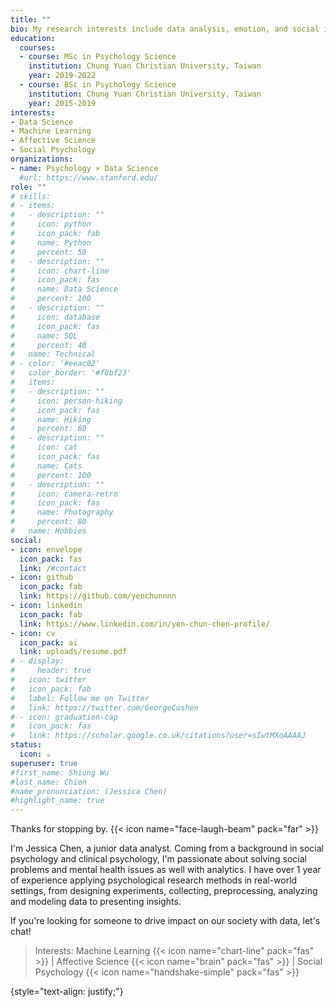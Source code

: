 ```yaml
---
title: ""
bio: My research interests include data analysis, emotion, and social interaction.
education:
  courses:
  - course: MSc in Psychology Science
    institution: Chung Yuan Christian University, Taiwan
    year: 2019-2022
  - course: BSc in Psychology Science
    institution: Chung Yuan Christian University, Taiwan
    year: 2015-2019
interests:
- Data Science
- Machine Learning
- Affective Science
- Social Psychology
organizations:
- name: Psychology ⨯ Data Science
  #url: https://www.stanford.edu/
role: ""
# skills:
# - items:
#   - description: ""
#     icon: python
#     icon_pack: fab
#     name: Python
#     percent: 50
#   - description: ""
#     icon: chart-line
#     icon_pack: fas
#     name: Data Science
#     percent: 100
#   - description: ""
#     icon: database
#     icon_pack: fas
#     name: SQL
#     percent: 40
#   name: Technical
# - color: '#eeac02'
#   color_border: '#f0bf23'
#   items:
#   - description: ""
#     icon: person-hiking
#     icon_pack: fas
#     name: Hiking
#     percent: 60
#   - description: ""
#     icon: cat
#     icon_pack: fas
#     name: Cats
#     percent: 100
#   - description: ""
#     icon: camera-retro
#     icon_pack: fas
#     name: Photography
#     percent: 80
#   name: Hobbies
social:
- icon: envelope
  icon_pack: fas
  link: /#contact
- icon: github
  icon_pack: fab
  link: https://github.com/yenchunnnn
- icon: linkedin
  icon_pack: fab
  link: https://www.linkedin.com/in/yen-chun-chen-profile/
- icon: cv
  icon_pack: ai
  link: uploads/resume.pdf
# - display:
#     header: true
#   icon: twitter
#   icon_pack: fab
#   label: Follow me on Twitter
#   link: https://twitter.com/GeorgeCushen
# - icon: graduation-cap
#   icon_pack: fas
#   link: https://scholar.google.co.uk/citations?user=sIwtMXoAAAAJ
status:
  icon: ☕️
superuser: true
#first_name: Shiung Wu
#last_name: Chien
#name_pronunciation: (Jessica Chen)
#highlight_name: true
---
```


Thanks for stopping by. {{< icon name="face-laugh-beam" pack="far" >}}

I'm Jessica Chen, a junior data analyst. Coming from a background in social psychology and clinical psychology, I'm passionate about solving social problems and mental health issues as well with analytics. I have over 1 year of experience applying psychological research methods in real-world settings, from designing experiments, collecting, preprocessing, analyzing and modeling data to presenting insights.

If you're looking for someone to drive impact on our society with data, let's chat!

> Interests: Machine Learning {{< icon name="chart-line" pack="fas" >}} | Affective Science {{< icon name="brain" pack="fas" >}} | Social Psychology {{< icon name="handshake-simple" pack="fas" >}}

{style="text-align: justify;"}
